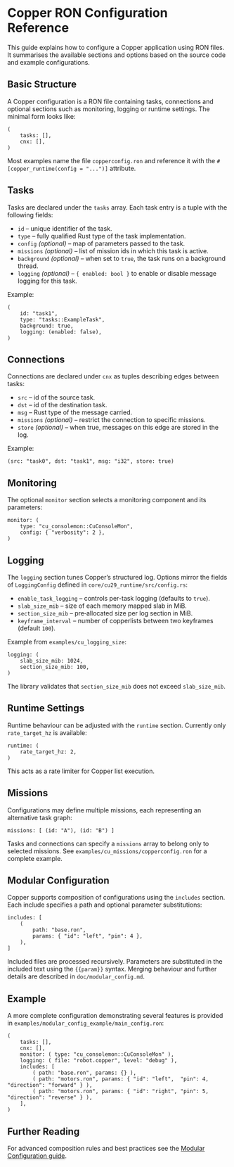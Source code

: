 # Copper RON Configuration Reference

This guide explains how to configure a Copper application using RON files. It summarises the available sections and options based on the source code and example configurations.

## Basic Structure

A Copper configuration is a RON file containing tasks, connections and optional sections such as monitoring, logging or runtime settings. The minimal form looks like:

```ron
(
    tasks: [],
    cnx: [],
)
```

Most examples name the file `copperconfig.ron` and reference it with the `#[copper_runtime(config = "...")]` attribute.

## Tasks

Tasks are declared under the `tasks` array. Each task entry is a tuple with the following fields:

- `id` – unique identifier of the task.
- `type` – fully qualified Rust type of the task implementation.
- `config` *(optional)* – map of parameters passed to the task.
- `missions` *(optional)* – list of mission ids in which this task is active.
- `background` *(optional)* – when set to `true`, the task runs on a background thread.
- `logging` *(optional)* – `{ enabled: bool }` to enable or disable message logging for this task.

Example:

```ron
(
    id: "task1",
    type: "tasks::ExampleTask",
    background: true,
    logging: (enabled: false),
)
```

## Connections

Connections are declared under `cnx` as tuples describing edges between tasks:

- `src` – id of the source task.
- `dst` – id of the destination task.
- `msg` – Rust type of the message carried.
- `missions` *(optional)* – restrict the connection to specific missions.
- `store` *(optional)* – when true, messages on this edge are stored in the log.

Example:

```ron
(src: "task0", dst: "task1", msg: "i32", store: true)
```

## Monitoring

The optional `monitor` section selects a monitoring component and its parameters:

```ron
monitor: (
    type: "cu_consolemon::CuConsoleMon",
    config: { "verbosity": 2 },
)
```

## Logging

The `logging` section tunes Copper’s structured log. Options mirror the fields of `LoggingConfig` defined in `core/cu29_runtime/src/config.rs`:

- `enable_task_logging` – controls per-task logging (defaults to `true`).
- `slab_size_mib` – size of each memory mapped slab in MiB.
- `section_size_mib` – pre‑allocated size per log section in MiB.
- `keyframe_interval` – number of copperlists between two keyframes (default `100`).

Example from `examples/cu_logging_size`:

```ron
logging: (
    slab_size_mib: 1024,
    section_size_mib: 100,
)
```

The library validates that `section_size_mib` does not exceed `slab_size_mib`.

## Runtime Settings

Runtime behaviour can be adjusted with the `runtime` section. Currently only `rate_target_hz` is available:

```ron
runtime: (
    rate_target_hz: 2,
)
```

This acts as a rate limiter for Copper list execution.

## Missions

Configurations may define multiple missions, each representing an alternative task graph:

```ron
missions: [ (id: "A"), (id: "B") ]
```

Tasks and connections can specify a `missions` array to belong only to selected missions. See `examples/cu_missions/copperconfig.ron` for a complete example.

## Modular Configuration

Copper supports composition of configurations using the `includes` section. Each include specifies a path and optional parameter substitutions:

```ron
includes: [
    (
        path: "base.ron",
        params: { "id": "left", "pin": 4 },
    ),
]
```

Included files are processed recursively. Parameters are substituted in the included text using the `{{param}}` syntax. Merging behaviour and further details are described in `doc/modular_config.md`.

## Example

A more complete configuration demonstrating several features is provided in `examples/modular_config_example/main_config.ron`:

```ron
(
    tasks: [],
    cnx: [],
    monitor: ( type: "cu_consolemon::CuConsoleMon" ),
    logging: ( file: "robot.copper", level: "debug" ),
    includes: [
        ( path: "base.ron", params: {} ),
        ( path: "motors.ron", params: { "id": "left",  "pin": 4, "direction": "forward" } ),
        ( path: "motors.ron", params: { "id": "right", "pin": 5, "direction": "reverse" } ),
    ],
)
```

## Further Reading

For advanced composition rules and best practices see the [Modular Configuration guide](doc/modular_config.md).

